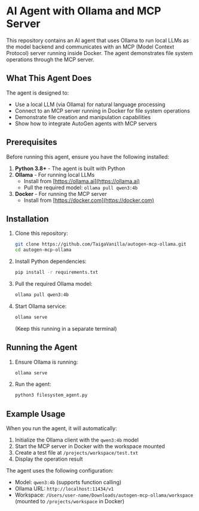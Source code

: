 # AI Agent with Ollama and MCP Server

This repository contains an AI agent that uses Ollama to run local LLMs as the model backend and communicates with an MCP (Model Context Protocol) server running inside Docker. The agent demonstrates file system operations through the MCP server.

## What This Agent Does

The agent is designed to:
- Use a local LLM (via Ollama) for natural language processing
- Connect to an MCP server running in Docker for file system operations
- Demonstrate file creation and manipulation capabilities
- Show how to integrate AutoGen agents with MCP servers

## Prerequisites

Before running this agent, ensure you have the following installed:

1. **Python 3.8+** - The agent is built with Python
2. **Ollama** - For running local LLMs
   - Install from [https://ollama.ai](https://ollama.ai)
   - Pull the required model: `ollama pull qwen3:4b`
3. **Docker** - For running the MCP server
   - Install from [https://docker.com](https://docker.com)

## Installation

1. Clone this repository:
   ```bash
   git clone https://github.com/TaigaVanilla/autogen-mcp-ollama.git
   cd autogen-mcp-ollama
   ```

2. Install Python dependencies:
   ```bash
   pip install -r requirements.txt
   ```

3. Pull the required Ollama model:
   ```bash
   ollama pull qwen3:4b
   ```

4. Start Ollama service:
   ```bash
   ollama serve
   ```
   (Keep this running in a separate terminal)

## Running the Agent

1. Ensure Ollama is running:
   ```bash
   ollama serve
   ```

2. Run the agent:
   ```bash
   python3 filesystem_agent.py
   ```

## Example Usage

When you run the agent, it will automatically:

1. Initialize the Ollama client with the `qwen3:4b` model
2. Start the MCP server in Docker with the workspace mounted
3. Create a test file at `/projects/workspace/test.txt`
4. Display the operation result

The agent uses the following configuration:
- Model: `qwen3:4b` (supports function calling)
- Ollama URL: `http://localhost:11434/v1`
- Workspace: `/Users/user-name/Downloads/autogen-mcp-ollama/workspace` (mounted to `/projects/workspace` in Docker)
